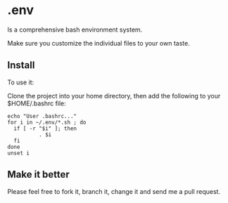 # .env

Is a comprehensive bash environment system.

Make sure you customize the individual files to your own taste.

## Install

To use it:

Clone the project into your home directory, then add the following to your $HOME/.bashrc file:

    echo "User .bashrc..."
    for i in ~/.env/*.sh ; do
      if [ -r "$i" ]; then
              . $i
      fi
    done
    unset i

## Make it better

Please feel free to fork it, branch it, change it and send me a pull request.
